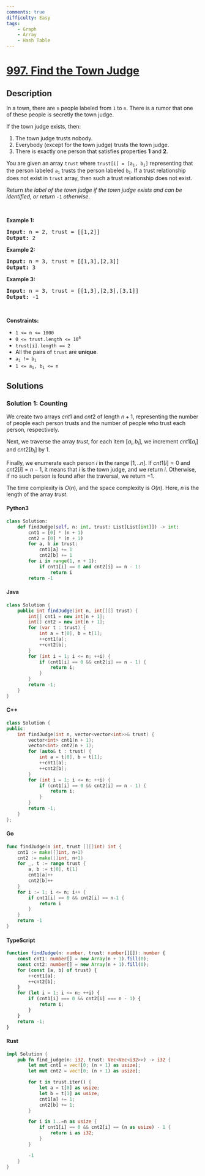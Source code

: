 ```yaml
---
comments: true
difficulty: Easy
tags:
    - Graph
    - Array
    - Hash Table
---
```


<!-- problem:start -->

# [997. Find the Town Judge](https://leetcode.com/problems/find-the-town-judge)

## Description

<!-- description:start -->

<p>In a town, there are <code>n</code> people labeled from <code>1</code> to <code>n</code>. There is a rumor that one of these people is secretly the town judge.</p>

<p>If the town judge exists, then:</p>

<ol>
	<li>The town judge trusts nobody.</li>
	<li>Everybody (except for the town judge) trusts the town judge.</li>
	<li>There is exactly one person that satisfies properties <strong>1</strong> and <strong>2</strong>.</li>
</ol>

<p>You are given an array <code>trust</code> where <code>trust[i] = [a<sub>i</sub>, b<sub>i</sub>]</code> representing that the person labeled <code>a<sub>i</sub></code> trusts the person labeled <code>b<sub>i</sub></code>. If a trust relationship does not exist in <code>trust</code> array, then such a trust relationship does not exist.</p>

<p>Return <em>the label of the town judge if the town judge exists and can be identified, or return </em><code>-1</code><em> otherwise</em>.</p>

<p>&nbsp;</p>
<p><strong class="example">Example 1:</strong></p>

<pre>
<strong>Input:</strong> n = 2, trust = [[1,2]]
<strong>Output:</strong> 2
</pre>

<p><strong class="example">Example 2:</strong></p>

<pre>
<strong>Input:</strong> n = 3, trust = [[1,3],[2,3]]
<strong>Output:</strong> 3
</pre>

<p><strong class="example">Example 3:</strong></p>

<pre>
<strong>Input:</strong> n = 3, trust = [[1,3],[2,3],[3,1]]
<strong>Output:</strong> -1
</pre>

<p>&nbsp;</p>
<p><strong>Constraints:</strong></p>

<ul>
	<li><code>1 &lt;= n &lt;= 1000</code></li>
	<li><code>0 &lt;= trust.length &lt;= 10<sup>4</sup></code></li>
	<li><code>trust[i].length == 2</code></li>
	<li>All the pairs of <code>trust</code> are <strong>unique</strong>.</li>
	<li><code>a<sub>i</sub> != b<sub>i</sub></code></li>
	<li><code>1 &lt;= a<sub>i</sub>, b<sub>i</sub> &lt;= n</code></li>
</ul>

<!-- description:end -->

## Solutions

<!-- solution:start -->

### Solution 1: Counting

We create two arrays $cnt1$ and $cnt2$ of length $n + 1$, representing the number of people each person trusts and the number of people who trust each person, respectively.

Next, we traverse the array $trust$, for each item $[a_i, b_i]$, we increment $cnt1[a_i]$ and $cnt2[b_i]$ by $1$.

Finally, we enumerate each person $i$ in the range $[1,..n]$. If $cnt1[i] = 0$ and $cnt2[i] = n - 1$, it means that $i$ is the town judge, and we return $i$. Otherwise, if no such person is found after the traversal, we return $-1$.

The time complexity is $O(n)$, and the space complexity is $O(n)$. Here, $n$ is the length of the array $trust$.

<!-- tabs:start -->

#### Python3

```python
class Solution:
    def findJudge(self, n: int, trust: List[List[int]]) -> int:
        cnt1 = [0] * (n + 1)
        cnt2 = [0] * (n + 1)
        for a, b in trust:
            cnt1[a] += 1
            cnt2[b] += 1
        for i in range(1, n + 1):
            if cnt1[i] == 0 and cnt2[i] == n - 1:
                return i
        return -1
```

#### Java

```java
class Solution {
    public int findJudge(int n, int[][] trust) {
        int[] cnt1 = new int[n + 1];
        int[] cnt2 = new int[n + 1];
        for (var t : trust) {
            int a = t[0], b = t[1];
            ++cnt1[a];
            ++cnt2[b];
        }
        for (int i = 1; i <= n; ++i) {
            if (cnt1[i] == 0 && cnt2[i] == n - 1) {
                return i;
            }
        }
        return -1;
    }
}
```

#### C++

```cpp
class Solution {
public:
    int findJudge(int n, vector<vector<int>>& trust) {
        vector<int> cnt1(n + 1);
        vector<int> cnt2(n + 1);
        for (auto& t : trust) {
            int a = t[0], b = t[1];
            ++cnt1[a];
            ++cnt2[b];
        }
        for (int i = 1; i <= n; ++i) {
            if (cnt1[i] == 0 && cnt2[i] == n - 1) {
                return i;
            }
        }
        return -1;
    }
};
```

#### Go

```go
func findJudge(n int, trust [][]int) int {
	cnt1 := make([]int, n+1)
	cnt2 := make([]int, n+1)
	for _, t := range trust {
		a, b := t[0], t[1]
		cnt1[a]++
		cnt2[b]++
	}
	for i := 1; i <= n; i++ {
		if cnt1[i] == 0 && cnt2[i] == n-1 {
			return i
		}
	}
	return -1
}
```

#### TypeScript

```ts
function findJudge(n: number, trust: number[][]): number {
    const cnt1: number[] = new Array(n + 1).fill(0);
    const cnt2: number[] = new Array(n + 1).fill(0);
    for (const [a, b] of trust) {
        ++cnt1[a];
        ++cnt2[b];
    }
    for (let i = 1; i <= n; ++i) {
        if (cnt1[i] === 0 && cnt2[i] === n - 1) {
            return i;
        }
    }
    return -1;
}
```

#### Rust

```rust
impl Solution {
    pub fn find_judge(n: i32, trust: Vec<Vec<i32>>) -> i32 {
        let mut cnt1 = vec![0; (n + 1) as usize];
        let mut cnt2 = vec![0; (n + 1) as usize];

        for t in trust.iter() {
            let a = t[0] as usize;
            let b = t[1] as usize;
            cnt1[a] += 1;
            cnt2[b] += 1;
        }

        for i in 1..=n as usize {
            if cnt1[i] == 0 && cnt2[i] == (n as usize) - 1 {
                return i as i32;
            }
        }

        -1
    }
}
```

<!-- tabs:end -->

<!-- solution:end -->

<!-- problem:end -->

